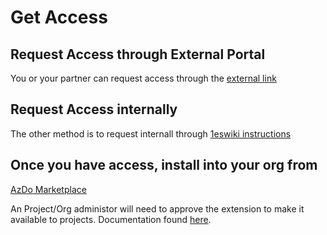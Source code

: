 # Get Access

## Request Access through External Portal

You or your partner can request access through the [external link](https://secdevtools.azurewebsites.net/)

## Request Access internally

The other method is to request internall through [1eswiki instructions](https://www.1eswiki.com/wiki/SecDevTools_for_Azure_DevOps_FAQ#Onboarding)

## Once you have access, install into your org from

[AzDo Marketplace](https://marketplace.visualstudio.com/items?itemName=securedevelopmentteam.vss-secure-development-tools&targetId=85fb3d5a-9f21-420f-8de3-fc80bf29054b&utm_source=vstsproduct&utm_medium=ExtHubManageList)

An Project/Org administor will need to approve the extension to make it available to projects.  Documentation found [here](https://docs.microsoft.com/en-us/azure/devops/marketplace/install-extension?view=azure-devops).
